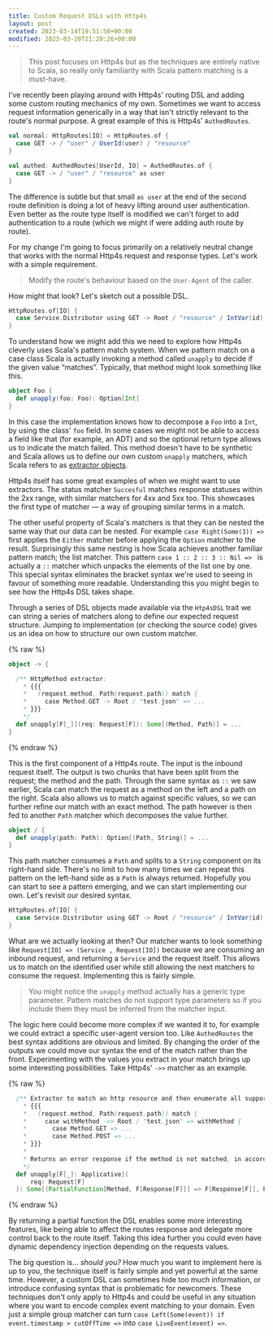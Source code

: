 ```yaml
---
title: Custom Request DSLs with Http4s
layout: post
created: 2023-03-14T19:51:58+00:00
modified: 2023-03-20T21:20:26+00:00
---
```


> This post focuses on Http4s but as the techniques are entirely native to Scala, so really only familiarity with Scala pattern matching is a must-have.

I've recently been playing around with Http4s' routing DSL and adding some custom routing mechanics of my own. Sometimes we want to access request information generically in a way that isn't strictly relevant to the route's normal purpose. A great example of this is Http4s' `AuthedRoutes`.

```scala
val normal: HttpRoutes[IO] = HttpRoutes.of {
  case GET -> / "user" / UserId(user) / "resource" 
}

val authed: AuthedRoutes[UserId, IO] = AuthedRoutes.of {
  case GET -> / "user" / "resource" as user
}
```

The difference is subtle but that small `as user` at the end of the second route definition is doing a lot of heavy lifting around user authentication. Even better as the route type itself is modified we can't forget to add authentication to a route (which we might if were adding auth route by route).

For my change I'm going to focus primarily on a relatively neutral change that works with the normal Http4s request and response types. Let's work with a simple requirement.

> Modify the route's behaviour based on the `User-Agent` of the caller.

How might that look? Let's sketch out a possible DSL.

```scala
HttpRoutes.of[IO] {
  case Service.Distributor using GET -> Root / "resource" / IntVar(id) =>
}
```

To understand how we might add this we need to explore how Http4s cleverly uses Scala's pattern match system. When we pattern match on a case class Scala is actually invoking a method called `unapply` to decide if the given value “matches”. Typically, that method might look something like this.

```scala
object Foo {
  def unapply(foo: Foo): Option[Int]
}
```

In this case the implementation knows how to decompose a `Foo` into a `Int`, by using the class' `foo` field. In some cases we might not be able to access a field like that (for example, an ADT) and so the optional return type allows us to indicate the match failed. This method doesn't have to be synthetic and Scala allows us to define our own custom `unapply` matchers, which Scala refers to as [extractor objects](https://docs.scala-lang.org/tour/extractor-objects.html).

Http4s itself has some great examples of when we might want to use extractors. The status matcher `Succesful` matches response statuses within the 2xx range, with similar matchers for 4xx and 5xx too. This showcases the first type of matcher — a way of grouping similar terms in a match.

The other useful property of Scala's matchers is that they can be nested the same way that our data can be nested. For example `case Right(Some(3)) => ` first applies the `Either` matcher before applying the `Option` matcher to the result. Surprisingly this same nesting is how Scala achieves another familiar pattern match; the list matcher. This pattern `case 1 :: 2 :: 3 :: Nil => ` is actually a `::` matcher which unpacks the elements of the list one by one. This special syntax eliminates the bracket syntax we're used to seeing in favour of something more readable. Understanding this you might begin to see how the Http4s DSL takes shape.

Through a series of DSL objects made available via the `Htp4sDSL` trait we can string a series of matchers along to define our expected request structure. Jumping to implementation (or checking the source code) gives us an idea on how to structure our own custom matcher.

{% raw %}
```scala
object -> {

  /** HttpMethod extractor:
    * {{{
    *   (request.method, Path(request.path)) match {
    *     case Method.GET -> Root / "test.json" => ...
    * }}}
    */
  def unapply[F[_]](req: Request[F]): Some[(Method, Path)] = ...
}
```
{% endraw %}

This is the first component of a Http4s route. The input is the inbound request itself. The output is two chunks that have been split from the request; the method and the path. Through the same syntax as `::` we saw earlier, Scala can match the request as a method on the left and a path on the right. Scala also allows us to match against specific values, so we can further refine our match with an exact method. The path however is then fed to another `Path` matcher which decomposes the value further.

```scala
object / {
  def unapply(path: Path): Option[(Path, String)] = ...
}
```

This path matcher consumes a `Path` and splits to a `String` component on its right-hand side. There's no limit to how many times we can repeat this pattern on the left-hand side as a `Path` is always returned. Hopefully you can start to see a pattern emerging, and we can start implementing our own. Let's revisit our desired syntax.

```scala
HttpRoutes.of[IO] {
  case Service.Distributor using GET -> Root / "resource" / IntVar(id) =>
}
```

What are we actually looking at then? Our matcher wants to look something like `Request[IO] => (Service , Request[IO])` because we are consuming an inbound request, and returning a `Service` and the request itself. This allows us to match on the identified user while still allowing the next matchers to consume the request. Implementing this is fairly simple.

<script src="https://scastie.scala-lang.org/s5swyEcORHGz0wYU67AZ4w.js"></script>

> You might notice the `unapply` method actually has a generic type parameter. Pattern matches do not support type parameters so if you include them they must be inferred from the matcher input.

The logic here could become more complex if we wanted it to, for example we could extract a specific user-agent version too. Like `AuthedRoutes` the best syntax additions are obvious and limited. By changing the order of the outputs we could move our syntax the end of the match rather than the front. Experimenting with the values you extract in your match brings up some interesting possibilities. Take Http4s' `->>` matcher as an example.

{% raw %}
```scala
  /** Extractor to match an http resource and then enumerate all supported methods:
    * {{{
    *   (request.method, Path(request.path)) match {
    *     case withMethod ->> Root / "test.json" => withMethod {
    *       case Method.GET => ...
    *       case Method.POST => ...
    * }}}
    *
    * Returns an error response if the method is not matched, in accordance with [[https://datatracker.ietf.org/doc/html/rfc7231#section-4.1 RFC7231]]
    */
  def unapply[F[_]: Applicative](
      req: Request[F]
  ): Some[(PartialFunction[Method, F[Response[F]]] => F[Response[F]], Path)] = ...
```
{% endraw %}

By returning a partial function the DSL enables some more interesting features, like being able to affect the routes response and delegate more control back to the route itself. Taking this idea further you could even have dynamic dependency injection depending on the requests values. 

The big question is… _should you?_ How much you want to implement here is up to you, the technique itself is fairly simple and yet powerful at the same time. However, a custom DSL can sometimes hide too much information, or introduce confusing syntax that is problematic for newcomers. These techniques don't only apply to Http4s and could be useful in any situation where you want to encode complex event matching to your domain. Even just a simple group matcher can turn `case Left(Some(event)) if event.timestamp > cutOffTime =>` into `case LiveEvent(event) =>`. 
